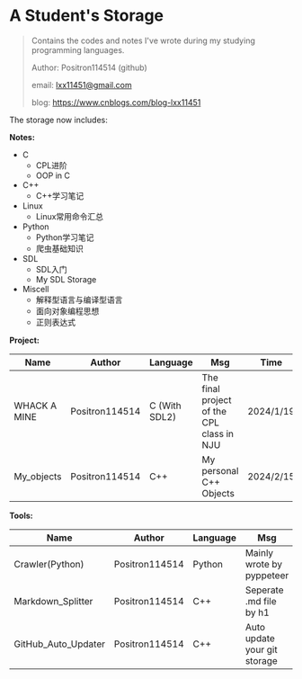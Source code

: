 # A Student's Storage

> Contains the codes and notes I've wrote during my studying programming languages.
>
> Author: Positron114514 (github)
>
> email: lxx11451@gmail.com
>
> blog: https://www.cnblogs.com/blog-lxx11451



The storage now includes:

**Notes:**

- C
  - CPL进阶
  - OOP in C
- C++
  - C++学习笔记
- Linux
  - Linux常用命令汇总
- Python
  - Python学习笔记
  - 爬虫基础知识
- SDL
  - SDL入门
  - My SDL Storage
- Miscell
  - 解释型语言与编译型语言
  - 面向对象编程思想
  - 正则表达式




**Project:**

| Name         | Author         | Language      | Msg                                       | Time      |
| ------------ | -------------- | ------------- | ----------------------------------------- | --------- |
| WHACK A MINE | Positron114514 | C (With SDL2) | The final project of the CPL class in NJU | 2024/1/19 |
| My_objects   | Positron114514 | C++           | My personal C++ Objects                   | 2024/2/15 |



**Tools:**

| Name                | Author         | Language | Msg                          | Time      |
| ------------------- | -------------- | -------- | ---------------------------- | --------- |
| Crawler(Python)     | Positron114514 | Python   | Mainly wrote by pyppeteer    | 2024/1/29 |
| Markdown_Splitter   | Positron114514 | C++      | Seperate .md file by h1      | 2024/2/11 |
| GitHub_Auto_Updater | Positron114514 | C++      | Auto update your git storage | 2024/2/18 |
